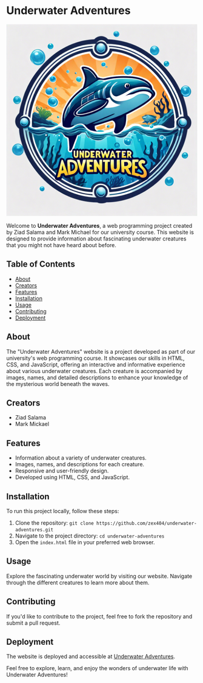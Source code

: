# Underwater Adventures

![Underwater Adventures Logo](https://raw.githubusercontent.com/ZEX404/underwater-adventures/main/assets/images/logo.png)

Welcome to **Underwater Adventures**, a web programming project created by Ziad Salama and Mark Michael for our university course. This website is designed to provide information about fascinating underwater creatures that you might not have heard about before.

## Table of Contents

- [About](#about)
- [Creators](#creators)
- [Features](#features)
- [Installation](#installation)
- [Usage](#usage)
- [Contributing](#contributing)
- [Deployment](#deployment)

## About

The "Underwater Adventures" website is a project developed as part of our university's web programming course. It showcases our skills in HTML, CSS, and JavaScript, offering an interactive and informative experience about various underwater creatures. Each creature is accompanied by images, names, and detailed descriptions to enhance your knowledge of the mysterious world beneath the waves.

## Creators

- Ziad Salama
- Mark Mickael

## Features

- Information about a variety of underwater creatures.
- Images, names, and descriptions for each creature.
- Responsive and user-friendly design.
- Developed using HTML, CSS, and JavaScript.

## Installation

To run this project locally, follow these steps:

1. Clone the repository: `git clone https://github.com/zex404/underwater-adventures.git`
2. Navigate to the project directory: `cd underwater-adventures`
3. Open the `index.html` file in your preferred web browser.

## Usage

Explore the fascinating underwater world by visiting our website. Navigate through the different creatures to learn more about them.

## Contributing

If you'd like to contribute to the project, feel free to fork the repository and submit a pull request.

## Deployment

The website is deployed and accessible at [Underwater Adventures](https://zex404.github.io/underwater-adventures/).

Feel free to explore, learn, and enjoy the wonders of underwater life with Underwater Adventures!
